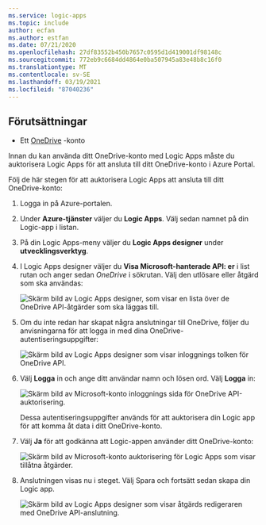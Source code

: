 ```yaml
---
ms.service: logic-apps
ms.topic: include
author: ecfan
ms.author: estfan
ms.date: 07/21/2020
ms.openlocfilehash: 27df83552b450b7657c0595d1d419001df98148c
ms.sourcegitcommit: 772eb9c6684dd4864e0ba507945a83e48b8c16f0
ms.translationtype: MT
ms.contentlocale: sv-SE
ms.lasthandoff: 03/19/2021
ms.locfileid: "87040236"
---
```

## <a name="prerequisites"></a>Förutsättningar

* Ett [OneDrive](https://www.microsoft.com/store/apps/onedrive/9wzdncrfj1p3) -konto 

Innan du kan använda ditt OneDrive-konto med Logic Apps måste du auktorisera Logic Apps för att ansluta till ditt OneDrive-konto i Azure Portal.

Följ de här stegen för att auktorisera Logic Apps att ansluta till ditt OneDrive-konto:  

1. Logga in på Azure-portalen. 

1. Under **Azure-tjänster** väljer du **Logic Apps**. Välj sedan namnet på din Logic-app i listan.

1. På din Logic Apps-meny väljer du **Logic Apps designer** under **utvecklingsverktyg**.

1. I Logic Apps designer väljer du **Visa Microsoft-hanterade API: er** i list rutan och anger sedan *OneDrive* i sökrutan. Välj den utlösare eller åtgärd som ska användas:

   ![Skärm bild av Logic Apps designer, som visar en lista över de OneDrive API-åtgärder som ska läggas till.](./media/connectors-create-api-onedrive/onedrive-1.png)

2. Om du inte redan har skapat några anslutningar till OneDrive, följer du anvisningarna för att logga in med dina OneDrive-autentiseringsuppgifter:  

   ![Skärm bild av Logic Apps designer som visar inloggnings tolken för OneDrive API.](./media/connectors-create-api-onedrive/onedrive-2.png)

3. Välj **Logga** in och ange ditt användar namn och lösen ord. Välj **Logga** in: 

   ![Skärm bild av Microsoft-konto inloggnings sida för OneDrive API-auktorisering.](./media/connectors-create-api-onedrive/onedrive-3.png)   

    Dessa autentiseringsuppgifter används för att auktorisera din Logic app för att komma åt data i ditt OneDrive-konto. 

4. Välj **Ja** för att godkänna att Logic-appen använder ditt OneDrive-konto:  

   ![Skärm bild av Microsoft-konto auktorisering för Logic Apps som visar tillåtna åtgärder.](./media/connectors-create-api-onedrive/onedrive-4.png)   
   
5. Anslutningen visas nu i steget. Välj Spara och fortsätt sedan skapa din Logic app. 

   ![Skärm bild av Logic Apps designer som visar åtgärds redigeraren med OneDrive API-anslutning.](./media/connectors-create-api-onedrive/onedrive-5.png)
